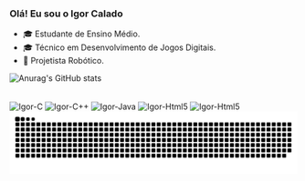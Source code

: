 ### Olá! Eu sou o Igor Calado

- 🎓 Estudante de Ensino Médio.
- 🎓 Técnico em Desenvolvimento de Jogos Digitais.
- 🤖 Projetista Robótico.

<div>

![Anurag's GitHub stats](https://github-readme-stats.vercel.app/api?username=ILguo&show_icons=true&theme=tokyonight)
</div>

<div style="display: inline_block"><br>
  <img align="center" alt="Igor-C" height="30" src="https://cdn.jsdelivr.net/gh/devicons/devicon/icons/c/c-original.svg" />
  <img align="center" alt="Igor-C++" height="30" src="https://cdn.jsdelivr.net/gh/devicons/devicon/icons/cplusplus/cplusplus-original.svg" />
  <img align="center" alt="Igor-Java" height="30" src="https://cdn.jsdelivr.net/gh/devicons/devicon/icons/java/java-original.svg" />
  <img align="center" alt="Igor-Html5" height="30"src="https://cdn.jsdelivr.net/gh/devicons/devicon@latest/icons/html5/html5-original-wordmark.svg" />    
  <img align="center" alt="Igor-Html5" height="30"src="https://cdn.jsdelivr.net/gh/devicons/devicon@latest/icons/vscode/vscode-original-wordmark.svg" />
          
</div>





<picture>
  <source
    media="(prefers-color-scheme: dark)"
    srcset="https://raw.githubusercontent.com/platane/snk/output/github-contribution-grid-snake-dark.svg"
  />
  <source
    media="(prefers-color-scheme: light)"
    srcset="https://raw.githubusercontent.com/platane/snk/output/github-contribution-grid-snake.svg"
  />
  <img
    alt="github contribution grid snake animation"
    src="https://raw.githubusercontent.com/platane/snk/output/github-contribution-grid-snake.svg"
  />
</picture>
